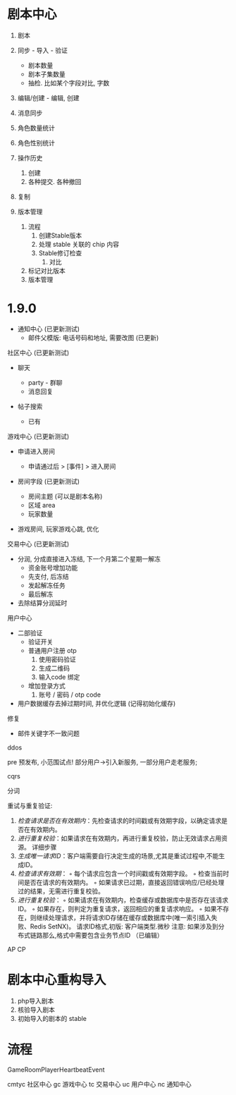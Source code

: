 # 剧本中心
1. 剧本
  1. 同步
    - 导入
    - 验证
      - 剧本数量
      - 剧本子集数量
      - 抽检. 比如某个字段对比, 字数
  2. 编辑/创建
    - 编辑, 创建
  3. 消息同步
  4. 角色数量统计
  5. 角色性别统计
  6. 操作历史
     1. 创建
     2. 各种提交. 各种撤回
  7. 复制


3. 版本管理
   1. 流程
      1. 创建Stable版本
      2. 处理 stable 关联的 chip 内容
      3. Stable修订检查
         1. 对比
   2. 标记对比版本
   3. 版本管理





# 1.9.0

- 通知中心 (已更新测试)
  - 邮件父模版: 电话号码和地址, 需要改图 (已更新)


社区中心 (已更新测试)
- 聊天
  - party - 群聊
  - 消息回复

- 帖子搜索
  - 已有

游戏中心 (已更新测试)
  - 申请进入房间
    - 申请通过后 > [事件] > 进入房间

  - 房间字段 (已更新测试)
    - 房间主题 (可以是剧本名称)
    - 区域 area
    - 玩家数量

 - 游戏房间, 玩家游戏心跳, 优化

交易中心 (已更新测试)
  - 分润, 分成直接进入冻结, 下一个月第二个星期一解冻
    - 资金账号增加功能
    - 先支付, 后冻结
    - 发起解冻任务
    - 最后解冻
  - 去除结算分润延时

用户中心
  - 二部验证
    - 验证开关
    - 普通用户注册 otp
      1. 使用密码验证
      2. 生成二维码
      3. 输入code 绑定
    - 增加登录方式
      1. 账号 / 密码 / otp code
 - 用户数据缓存去掉过期时间, 并优化逻辑 (记得初始化缓存)
  


修复
- 邮件关键字不一致问题








ddos

pre 预发布, 小范围试点!  部分用户->引入新服务, 一部分用户走老服务;

cqrs

分词


重试与重复验证:
1. *检查请求是否在有效期内*：先检查请求的时间戳或有效期字段，以确定请求是否在有效期内。
2. *进行重复校验*：如果请求在有效期内，再进行重复校验，防止无效请求占用资源。
详细步骤
1. *生成唯一请求ID*：客户端需要自行决定生成的场景,尤其是重试过程中,不能生成ID。
2. *检查请求有效期*：
    ◦ 每个请求应包含一个时间戳或有效期字段。
    ◦ 检查当前时间是否在请求的有效期内。
    ◦ 如果请求已过期，直接返回错误响应/已经处理过的结果，无需进行重复校验。
3. *进行重复校验*：
    ◦ 如果请求在有效期内，检查缓存或数据库中是否存在该请求ID。
    ◦ 如果存在，则判定为重复请求，返回相应的重复请求响应。
    ◦ 如果不存在，则继续处理请求，并将请求ID存储在缓存或数据库中(唯一索引插入失败、Redis SetNX)。
请求ID格式,初版:
客户端类型.微秒
注意: 如果涉及到分布式链路那么,格式中需要包含业务节点ID （已编辑） 



AP CP



# 剧本中心重构导入

1. php导入剧本
2. 核验导入剧本
3. 初始导入的剧本的 stable

# 流程






GameRoomPlayerHeartbeatEvent



cmtyc 社区中心 
gc    游戏中心 
tc    交易中心
uc    用户中心
nc    通知中心
